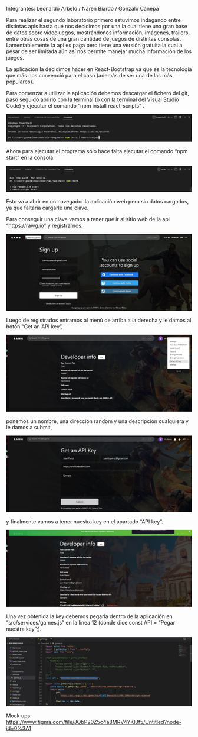 Integrantes:
Leonardo Arbelo / Naren Biardo / Gonzalo Cánepa

Para realizar el segundo laboratorio primero estuvimos indagando entre distintas apis hasta que nos decidimos por una la cual tiene una gran base de datos sobre videojuegos, mostrándonos información, imágenes, trailers, entre otras cosas de una gran cantidad de juegos de distintas consolas. Lamentablemente la api es paga pero tiene una versión gratuita la cual a pesar de ser limitada aún así nos permite manejar mucha información de los juegos.

La aplicación la decidimos hacer en React-Bootstrap ya que es la tecnología que más nos convenció para el caso (además de ser una de las más populares).


Para comenzar a utilizar la aplicación debemos descargar el fichero del git, paso seguido abrirlo con la terminal (o con la terminal del Visual Studio Code) y ejecutar el comando “npm install react-scripts” .

<img src="https://github.com/narenbiardo/ria-rawg/blob/main/imgRia/Ria1.jpg">

Ahora para ejecutar el programa sólo hace falta ejecutar el comando “npm start” en la consola.

<img src="https://github.com/narenbiardo/ria-rawg/blob/main/imgRia/Ria2.jpg" alt="accesibility text">

Ésto va a abrir en un navegador la aplicación web pero sin datos cargados, ya que faltaría cargarle una clave.

Para conseguir una clave vamos a tener que ir al sitio web de la api “https://rawg.io” y registrarnos.

<img src="https://github.com/narenbiardo/ria-rawg/blob/main/imgRia/Ria3.jpg" alt="accesibility text">


Luego de registrados entramos al menú de arriba a la derecha y le damos al botón “Get an API key”,

<img src="https://github.com/narenbiardo/ria-rawg/blob/main/imgRia/Ria4.jpg" alt="accesibility text">

ponemos un nombre, una dirección random y una descripción cualquiera y le damos a submit,

<img src="https://github.com/narenbiardo/ria-rawg/blob/main/imgRia/Ria5.jpg" alt="accesibility text">

y finalmente vamos a tener nuestra key en el apartado “API key”.

<img src="https://github.com/narenbiardo/ria-rawg/blob/main/imgRia/Ria6.jpg" alt="accesibility text">

Una vez obtenida la key debemos pegarla dentro de la aplicación en “src/services/games.js” en la línea 12 (donde dice const API = “Pegar nuestra key”;).

<img src="https://github.com/narenbiardo/ria-rawg/blob/main/imgRia/Ria7.jpg" alt="accesibility text">

Mock ups:
https://www.figma.com/file/JQbP20Z5c4a8MRV4YKIJf5/Untitled?node-id=0%3A1
